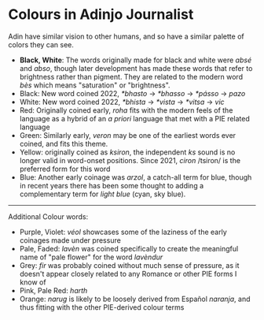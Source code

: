 # Colours in Adinjo Journalist

Adin have similar vision to other humans, and so have a similar palette of colors they can see.

+ **Black, White**: The words originally made for black and white were _absé_ and _abso_, though later development has made these words that refer to brightness rather than pigment. They are related to the modern word _bès_ which means "saturation" or "brightness".
+ Black: New word coined 2022, _\*bhasto_ -> _\*bhasso_ -> _\*pásso_ -> _pazo_
+ White: New word coined 2022, _\*bhista_ -> _\*vista_ -> _\*vitsa_ -> _vic_
+ Red: Originally coined early, _roha_ fits with the modern feels of the language as a hybrid of an _a priori_ language that met with a PIE related language
+ Green: Similarly early, _veron_ may be one of the earliest words ever coined, and fits this theme.
+ Yellow: originally coined as _ksiron_, the independent _ks_ sound is no longer valid in word-onset positions. Since 2021, _ciron_ /tsiron/ is the preferred form for this word
+ Blue: Another early coinage was _arzol_, a catch-all term for blue, though in recent years there has been some thought to adding a complementary term for _light blue_ (cyan, sky blue).

-----

Additional Colour words:

+ Purple, Violet: _véol_ showcases some of the laziness of the early coinages made under pressure
+ Pale, Faded: _lavèn_ was coined specifically to create the meaningful name of "pale flower" for the word _lavèndur_
+ Grey: _fir_ was probably coined without much sense of pressure, as it doesn't appear closely related to any Romance or other PIE forms I know of
+ Pink, Pale Red: _harth_
+ Orange: _narug_ is likely to be loosely derived from Español _naranja_, and thus fitting with the other PIE-derived colour terms
